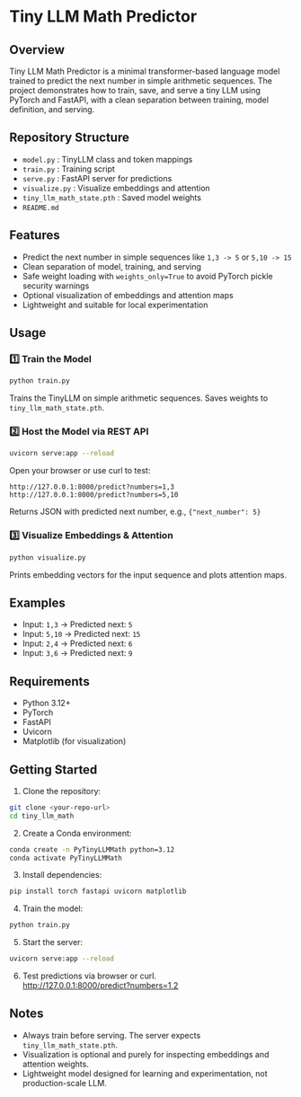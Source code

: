 # Tiny LLM Math Predictor

## Overview
Tiny LLM Math Predictor is a minimal transformer-based language model trained to predict the next number in simple arithmetic sequences. The project demonstrates how to train, save, and serve a tiny LLM using PyTorch and FastAPI, with a clean separation between training, model definition, and serving.

## Repository Structure
- `model.py`            : TinyLLM class and token mappings
- `train.py`            : Training script
- `serve.py`            : FastAPI server for predictions
- `visualize.py`        : Visualize embeddings and attention
- `tiny_llm_math_state.pth`  : Saved model weights
- `README.md`

## Features
- Predict the next number in simple sequences like `1,3 -> 5` or `5,10 -> 15`
- Clean separation of model, training, and serving
- Safe weight loading with `weights_only=True` to avoid PyTorch pickle security warnings
- Optional visualization of embeddings and attention maps
- Lightweight and suitable for local experimentation

## Usage

### 1️⃣ Train the Model
```bash
python train.py
```
Trains the TinyLLM on simple arithmetic sequences.
Saves weights to `tiny_llm_math_state.pth`.

### 2️⃣ Host the Model via REST API
```bash
uvicorn serve:app --reload
```
Open your browser or use curl to test:
```
http://127.0.0.1:8000/predict?numbers=1,3
http://127.0.0.1:8000/predict?numbers=5,10
```
Returns JSON with predicted next number, e.g., `{"next_number": 5}`

### 3️⃣ Visualize Embeddings & Attention
```bash
python visualize.py
```
Prints embedding vectors for the input sequence and plots attention maps.

## Examples
- Input: `1,3` → Predicted next: `5`
- Input: `5,10` → Predicted next: `15`
- Input: `2,4` → Predicted next: `6`
- Input: `3,6` → Predicted next: `9`

## Requirements
- Python 3.12+
- PyTorch
- FastAPI
- Uvicorn
- Matplotlib (for visualization)

## Getting Started
1. Clone the repository:
```bash
git clone <your-repo-url>
cd tiny_llm_math
```
2. Create a Conda environment:
```bash
conda create -n PyTinyLLMMath python=3.12
conda activate PyTinyLLMMath
```
3. Install dependencies:
```bash
pip install torch fastapi uvicorn matplotlib
```
4. Train the model:
```bash
python train.py
```
5. Start the server:
```bash
uvicorn serve:app --reload
```
6. Test predictions via browser or curl.  
http://127.0.0.1:8000/predict?numbers=1,2
## Notes
- Always train before serving. The server expects `tiny_llm_math_state.pth`.
- Visualization is optional and purely for inspecting embeddings and attention weights.
- Lightweight model designed for learning and experimentation, not production-scale LLM.

